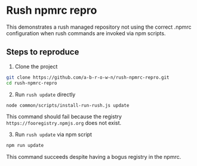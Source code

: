 # Rush npmrc repro

This demonstrates a rush managed repository not using the correct .npmrc configuration when rush commands are invoked via npm scripts.

## Steps to reproduce

1. Clone the project

```bash
git clone https://github.com/a-b-r-o-w-n/rush-npmrc-repro.git
cd rush-npmrc-repro
```

2. Run `rush update` directly

```bash
node common/scripts/install-run-rush.js update
```

This command should fail because the registry `https://fooregistry.npmjs.org` does not exist.

3. Run `rush update` via npm script

```bash
npm run update
```

This command succeeds despite having a bogus registry in the npmrc.
